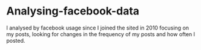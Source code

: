 # Analysing-facebook-data
I analysed by facebook usage since I joined the sited in 2010 focusing on my posts, looking for changes in the frequency of my posts and how often I posted. 
